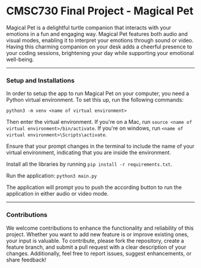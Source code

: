 # CMSC730 Final Project - Magical Pet #

Magical Pet is a delightful turtle companion that interacts with your emotions in a fun and engaging way.
Magical Pet features both audio and visual modes, enabling it to interpret your emotions through sound or video. Having this charming companion on your desk adds a cheerful presence to your coding sessions, brightening your day while supporting your emotional well-being.

---
### Setup and Installations ###
In order to setup the app to run Magical Pet on your computer, you need a Python virtual environment. To set this up, run the following commands:
```
python3 -m venv <name of virtual environment>
```
Then enter the virtual environment. If you're on a Mac, run ```source <name of virtual environment>/bin/activate```. If you're on windows, run ```<name of virtual environment>\Scripts\activate```.

Ensure that your prompt changes in the terminal to include the name of your virtual environment, indicating that you are inside the environment.

Install all the libraries by running ```pip install -r requirements.txt```.

Run the application: ```python3 main.py```

The application will prompt you to push the according button to run the application in either audio or video mode.

---
### Contributions ###
We welcome contributions to enhance the functionality and reliability of this project. Whether you want to add new feature is or improve existing ones, your input is valuable. To contribute, please fork the repository, create a feature branch, and submit a pull request with a clear description of your changes. Additionally, feel free to report issues, suggest enhancements, or share feedback!
